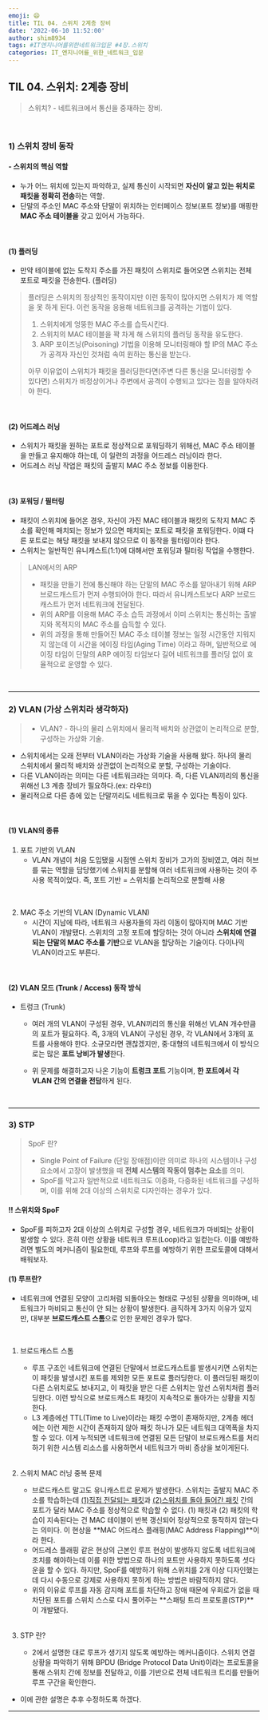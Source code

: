 ```yaml
---
emoji: 😄
title: TIL 04. 스위치 2계층 장비
date: '2022-06-10 11:52:00'
author: shim8934
tags: #IT엔지니어를위한네트워크입문 #4장.스위치
categories: IT_엔지니어를_위한_네트워크_입문
---
```

## TIL 04. 스위치: 2계층 장비

> 스위치?  -  네트워크에서 통신을 중재하는 장비.

<br>

### 1) 스위치 장비 동작

#### - 스위치의 핵심 역할

* 누가 어느 위치에 있는지 파악하고, 실제 통신이 시작되면 **자신이 알고 있는 위치로 패킷을 정확히 전송**하는 역할.
* 단말의 주소인 MAC 주소와 단말이 위치하는 인터페이스 정보(포트 정보)를 매핑한 **MAC 주소 테이블을** 갖고 있어서 가능하다.

<br>

#### (1) 플러딩

* 만약 테이블에 없는 도착지 주소를 가진 패킷이 스위치로 들어오면 스위치는 전체 포트로 패킷을 전송한다. (플러딩)

> 플러딩은 스위치의 정상적인 동작이지만 이런 동작이 많아지면 스위치가 제 역할을 못 하게 된다. 이런 동작을 응용해 네트워크를 공격하는 기법이 있다. 
>
> 1. 스위치에게 엉뚱한 MAC 주소를 습득시킨다.
> 2. 스위치의 MAC 테이블을 꽉 차게 해 스위치의 플러딩 동작을 유도한다.
> 3. ARP 포이즈닝(Poisoning) 기법을 이용해 모니터링해야 할 IP의 MAC 주소가 공격자 자신인 것처럼 속여 원하는 통신을 받는다.
>
> 아무 이유없이 스위치가 패킷을 플러딩한다면(주변 다른 통신을 모니터링할 수 있다면) 스위치가 비정상이거나 주변에서 공격이 수행되고 있다는 점을 알아차려야 한다.

<br>

#### (2) 어드레스 러닝

* 스위치가 패킷을 원하는 포트로 정상적으로 포워딩하기 위해선, MAC 주소 테이블을 만들고 유지해야 하는데, 이 일련의 과정을 어드레스 러닝이라 한다.
* 어드레스 러닝 작업은 패킷의 출발지 MAC 주소 정보를 이용한다. 

<br>

#### (3) 포워딩 / 필터링

* 패킷이 스위치에 들어온 경우, 자신이 가진 MAC 테이블과 패킷의 도착지 MAC 주소를 확인해 매치되는 정보가 있으면 매치되는 포트로 패킷을 포워딩한다. 이떄 다른 포트로는 해당 패킷을 보내지 않으므로 이 동작을 필터링이라 한다.
* 스위치는 일반적인 유니캐스트(1:1)에 대해서만 포워딩과 필터링 작업을 수행한다. 

> LAN에서의 ARP
>
> * 패킷을 만들기 전에 통신해야 하는 단말의 MAC 주소를 알아내기 위해 ARP 브로드캐스트가 먼저 수행되어야 한다. 따라서 유니캐스트보다 ARP 브로드캐스트가 먼저 네트워크에 전달된다.
> * 위의 ARP를 이용해 MAC 주소 습득 과정에서 이미 스위치는 통신하는 출발지와 목적지의 MAC 주소를 습득할 수 있다.
> * 위의 과정을 통해 만들어진 MAC 주소 테이블 정보는 일정 시간동안 지워지지 않는데 이 시간을 에이징 타임(Aging Time) 이라고 하며, 일반적으로 에이징 타임이 단말의 ARP 에이징 타임보다 길어 네트워크를 플러딩 없이 효율적으로 운영할 수 있다.

<br>

---

### 2) VLAN (가상 스위치라 생각하자)

> * VLAN?  -  하나의 물리 스위치에서 물리적 배치와 상관없이 논리적으로 분할, 구성하는 가상화 기술.

* 스위치에서는 오래 전부터 VLAN이라는 가상화 기술을 사용해 왔다. 하나의 물리 스위치에서 물리적 배치와 상관없이 논리적으로 분할, 구성하는 기술이다.
* 다른 VLAN이라는 의미는 다른 네트워크라는 의미다. 즉, 다른 VLAN끼리의 통신을 위해선 L3 계층 장비가 필요하다.(ex: 라우터)
* 물리적으로 다른 층에 있는 단말끼리도 네트워크로 묶을 수 있다는 특징이 있다.

<br>

#### (1) VLAN의 종류

1. 포트 기반의 VLAN
   * VLAN 개념이 처음 도입됐을 시점엔 스위치 장비가 고가의 장비였고, 여러 허브를 묶는 역할을 담당했기에 스위치를 분할해 여러 네트워크에 사용하는 것이 주 사용 목적이었다. 즉, 포트 기반 = 스위치를 논리적으로 분할해 사용

<br>

2. MAC 주소 기반의 VLAN (Dynamic VLAN)
   * 시간이 지남에 따라, 네트워크 사용자들의 자리 이동이 많아지며 MAC 기반 VLAN이 개발됐다. 스위치의 고정 포트에 할당하는 것이 아니라 **스위치에 연결되는 단말의 MAC 주소를 기반**으로 VLAN을 할당하는 기술이다. 다이나믹 VLAN이라고도 부른다.

<br>

#### (2) VLAN 모드 (Trunk / Access) 동작 방식

* 트렁크 (Trunk)

  * 여러 개의 VLAN이 구성된 경우, VLAN끼리의 통신을 위해선 VLAN 개수만큼의 포트가 필요하다. 즉, 3개의 VLAN이 구성된 경우, 각 VLAN에서 3개의 포트를 사용해야 한다. 소규모라면 괜찮겠지만, 중·대형의 네트워크에서 이 방식으로는 많은 **포트 낭비가 발생**한다.

  * 위 문제를 해결하고자 나온 기능이 **트렁크 포트** 기능이며, **한 포트에서 각 VLAN 간의 연결을 전담**하게 된다.

<br>

---

### 3) STP

> SpoF 란?
>
> * Single Point of Failure (단일 장애점)이란 의미로 하나의 시스템이나 구성 요소에서 고장이 발생했을 때 **전체 시스템의 작동이 멈추는 요소**를 의미.
> * SpoF를 막고자 일반적으로 네트워크도 이중화, 다중화된 네트워크를 구성하며, 이를 위해 2대 이상의 스위치로 디자인하는 경우가 있다.

#### !! 스위치와 SpoF

* SpoF를 피하고자 2대 이상의 스위치로 구성할 경우, 네트워크가 마비되는 상황이 발생할 수 있다. 흔히 이런 상황을 네트워크 루프(Loop)라고 일컫는다. 이를 예방하려면 별도의 메커니즘이 필요한데, 루프와 루프를 예방하기 위한 프로토콜에 대해서 배워보자.

#### (1) 루프란?

* 네트워크에 연결된 모양이 고리처럼 되돌아오는 형태로 구성된 상황을 의미하며, 네트워크가 마비되고 통신이 안 되는 상황이 발생한다. 큼직하게 3가지 이유가 있지만, 대부분 **브로드캐스트 스톰**으로 인한 문제인 경우가 많다.

<br>

1. 브로드캐스트 스톰

   * 루프 구조인 네트워크에 연결된 단말에서 브로드캐스트를 발생시키면 스위치는 이 패킷을 발생시킨 포트를 제외한 모든 포트로 플러딩한다. 이 플러딩된 패킷이 다른 스위치로도 보내지고, 이 패킷을 받은 다른 스위치는 앞선 스위치처럼 플러딩한다. 이런 방식으로 브로드캐스트 패킷이 지속적으로 돌아가는 상황을 지칭한다.
   * L3 계층에선 TTL(Time to Live)이라는 패킷 수명이 존재하지만, 2계층 헤더에는 이런 제한 시간이 존재하지 않아 패킷 하나가 모든 네트워크 대역폭을 차지할 수 있다. 이게 누적되면 네트워크에 연결된 모든 단말이 브로드캐스트를 처리하기 위한 시스템 리소스를 사용하면서 네트워크가 마비 증상을 보이게된다.

   <br>

2. 스위치 MAC 러닝 중복 문제

   * 브로드캐스트 말고도 유니캐스트로 문제가 발생한다. 스위치는 출발지 MAC 주소를 학습하는데 <u>(1)직접 전달되는 패킷</u>과 <u>(2)스위치를 돌아 들어간 패킷</u> 간의 포트가 달라 MAC 주소를 정상적으로 학습할 수 없다. (1) 패킷과 (2) 패킷의 학습이 지속된다는 건 MAC 테이블이 반복 갱신되어 정상적으로 동작하지 않는다는 의미다. 이 현상을 **MAC 어드레스 플래핑(MAC Address Flapping)**이라 한다.
   * 어드레스 플래핑 같은 현상의 근본인 루프 현상이 발생하지 않도록 네트워크에 조치를 해야하는데 이를 위한 방법으로 하나의 포트만 사용하지 못하도록 셧다운을 할 수 있다. 하지만, SpoF를 예방하기 위해 스위치를 2개 이상 디자인했는데 다시 수동으로 강제로 사용하지 못하게 하는 방법은 바람직하지 않다.
   * 위의 이유로 루프를 자동 감지해 포트를 차단하고 장애 때문에 우회로가 없을 때 차단된 포트를 스위치 스스로 다시 풀어주는 **스패팅 트리 프로토콜(STP)**이 개발됐다.

   <br>

3. STP 란?

   * 2에서 설명한 대로 루프가 생기지 않도록 예방하는 메커니즘이다. 스위치 연결 상황을 파악하기 위해 BPDU (Bridge Protocol Data Unit)이라는 프로토콜을 통해 스위치 간에 정보를 전달하고, 이를 기반으로 전체 네트워크 트리를 만들어 루프 구간을 확인한다.

* 이에 관한 설명은 추후 수정하도록 하겠다.

---


```toc

```